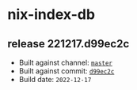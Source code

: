 # nix-index-db
## release 221217.d99ec2c
- Built against channel: [`master`](https://github.com/nixos/nixpkgs/tree/master)
- Built against commit: [`d99ec2c`](https://github.com/NixOS/nixpkgs/commit/d99ec2c9bcbb8322ce9a0e6f76f786566d4ab447)
- Build date: `2022-12-17`
